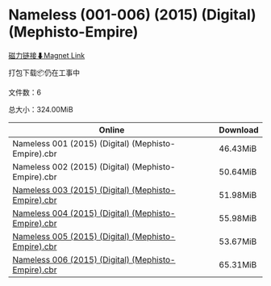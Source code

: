 # Nameless (001-006) (2015) (Digital) (Mephisto-Empire)

[磁力链接⬇Magnet Link](magnet:?xt=urn:btih:951a821aef92f52b3a89ee38d26562da38d83cda&dn=Nameless%20%28001-006%29%20%282015%29%20%28Digital%29%20%28Mephisto-Empire%29)

打包下载📦仍在工事中

文件数：6

总大小：324.00MiB

Online | Download
--- | ---
Nameless 001 (2015) (Digital) (Mephisto-Empire).cbr | 46.43MiB
Nameless 002 (2015) (Digital) (Mephisto-Empire).cbr | 50.64MiB
[Nameless 003 (2015) (Digital) (Mephisto-Empire).cbr](https://github.com/alicewish/markdown/blob/master/comic/Nameless-003-2015-Digital-Mephisto-Empire-cbr.md) | 51.98MiB
[Nameless 004 (2015) (Digital) (Mephisto-Empire).cbr](https://github.com/alicewish/markdown/blob/master/comic/Nameless-004-2015-Digital-Mephisto-Empire-cbr.md) | 55.98MiB
[Nameless 005 (2015) (Digital) (Mephisto-Empire).cbr](https://github.com/alicewish/markdown/blob/master/comic/Nameless-005-2015-Digital-Mephisto-Empire-cbr.md) | 53.67MiB
[Nameless 006 (2015) (Digital) (Mephisto-Empire).cbr](https://github.com/alicewish/markdown/blob/master/comic/Nameless-006-2015-Digital-Mephisto-Empire-cbr.md) | 65.31MiB